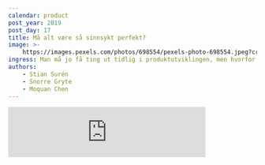 ```yaml
---
calendar: product
post_year: 2019
post_day: 17
title: Må alt være så sinnsykt perfekt?
image: >-
    https://images.pexels.com/photos/698554/pexels-photo-698554.jpeg?crop=entropy&cs=srgb&fit=crop&fm=jpg&h=1080&w=1920
ingress: Man må jo få ting ut tidlig i produktutviklingen, men hvorfor vil teamet lage alt så mye bedre enn godt nok? Hva er godt nok i produktutviklingen?
authors:
    - Stian Surén
    - Snorre Gryte
    - Moquan Chen
---
```



<iframe src="https://anchor.fm/kaffeprathosbekk/embed" height="102px" width="400px" frameborder="0" scrolling="no"></iframe>
